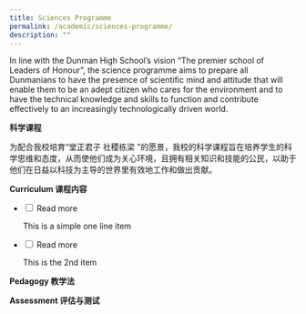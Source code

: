 ```yaml
---
title: Sciences Programme
permalink: /academic/sciences-programme/
description: ""
---
```

In line with the Dunman High School’s vision “The premier school of Leaders of Honour”, the science programme aims to prepare all Dunmanians to have the presence of scientific mind and attitude that will enable them to be an adept citizen who cares for the environment and to have the technical knowledge and skills to function and contribute effectively to an increasingly technologically driven world.

**科学课程**

为配合我校培育“堂正君子 社稷栋梁 ”的愿景，我校的科学课程旨在培养学生的科学思维和态度，从而使他们成为关心环境，且拥有相关知识和技能的公民，以助于他们在日益以科技为主导的世界里有效地工作和做出贡献。

<p><strong>Curriculum 课程内容</strong></p>
<ul class="jekyllcodex_accordion">
  <li>
    <input type="checkbox" id="accordion1">
    <label for="accordion1">Read more</label>
    <div>
      <p>This is a simple one line item</p>
    </div>
	</li>  
	 <li>
    <input type="checkbox" id="accordion2">
    <label for="accordion2">Read more</label>
    <div>
      <p>This is the 2nd item</p>
    </div>
	</li>  
	</ul>



<p><strong>Pedagogy 教学法</strong></p>

<p><strong>Assessment 评估与测试</strong></p>